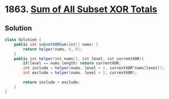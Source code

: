 # 1863. [Sum of All Subset XOR Totals](https://leetcode.com/problems/sum-of-all-subset-xor-totals/description/?envType=daily-question&envId=2025-04-05)

## Solution

```java
class Solution {
    public int subsetXORSum(int[] nums) {
        return helper(nums, 0, 0);
    }
    public int helper(int nums[], int level, int currentXOR){
        if(level == nums.length) return currentXOR;
        int include = helper(nums, level + 1, currentXOR^nums[level]);
        int exclude = helper(nums, level + 1, currentXOR);
        
        return include + exclude;
    }
}
```
